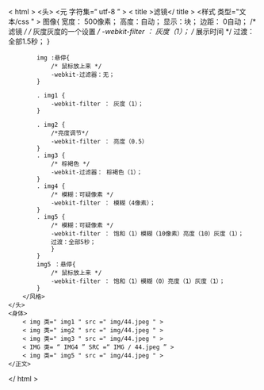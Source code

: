 <!DOCTYPE html >
< html >
	<头>
		<元 字符集=“ utf-8 ” >
		< title >滤镜</ title >
		<样式 类型="文本/css " >
			图像{
				宽度： 500像素；
				高度：自动；
				显示：块；
				边距： 0自动；
				/* 滤镜 */
				/* 灰度灰度的一个设置 */
				-webkit-filter ： 灰度（1）；
				/* 展示时间 */
				过渡：全部1.5秒；
			}

			img :悬停{
				/* 鼠标放上来 */
				-webkit-过滤器：无；
			}

			. img1 {
				-webkit-filter ： 灰度（1）；
			}

			. img2 {
				/*亮度调节*/
				-webkit-filter ： 亮度（0.5）
			}
			. img3 {
				/* 棕褐色 */
				-webkit-过滤器： 棕褐色（1）；
			}
			. img4 {
				/* 模糊：可疑像素 */
				-webkit-filter ： 模糊（4像素）；
			}
			. img5 {
				/* 模糊：可疑像素 */
				-webkit-filter ： 饱和（1）模糊（10像素）亮度（10）灰度（1）；
				过渡：全部5秒；
				}
			}
			img5 ：悬停{
				/* 鼠标放上来 */
				-webkit-filter ： 饱和（1）模糊（0）亮度（1）灰度（1）；
			}
		</风格>
	</头>
	<身体>
		< img 类=" img1 " src =" img/44.jpeg " >
		< img 类=" img2 " src =" img/44.jpeg " >
		< img 类=" img3 " src =" img/44.jpeg " >
		< IMG 类= “ IMG4 ” SRC =“ IMG / 44.jpeg ” >
		< img 类=" img5 " src =" img/44.jpeg " >
	</正文>
</ html >
